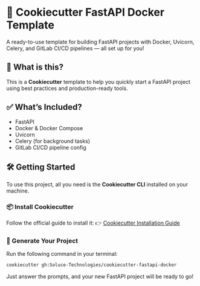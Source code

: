 # 🚀 Cookiecutter FastAPI Docker Template

A ready-to-use template for building FastAPI projects with Docker, Uvicorn, Celery, and GitLab CI/CD pipelines — all set up for you!

## 📌 What is this?

This is a **Cookiecutter** template to help you quickly start a FastAPI project using best practices and production-ready tools.

## ✅ What’s Included?

* FastAPI
* Docker & Docker Compose
* Uvicorn
* Celery (for background tasks)
* GitLab CI/CD pipeline config

## 🛠️ Getting Started

To use this project, all you need is the **Cookiecutter CLI** installed on your machine.

### 📦 Install Cookiecutter

Follow the official guide to install it:
👉 [Cookiecutter Installation Guide](https://cookiecutter.readthedocs.io/en/stable/installation.html)

### 🚧 Generate Your Project

Run the following command in your terminal:

```bash
cookiecutter gh:Soluce-Technologies/cookiecutter-fastapi-docker
```

Just answer the prompts, and your new FastAPI project will be ready to go!
